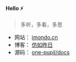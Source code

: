 <!--
### Hi there 👋

<!--
**one-pupil/one-pupil** is a ✨ _special_ ✨ repository because its `README.md` (this file) appears on your GitHub profile.

Here are some ideas to get you started:

- 🔭 I’m currently working on ...
- 🌱 I’m currently learning ...
- 👯 I’m looking to collaborate on ...
- 🤔 I’m looking for help with ...
- 💬 Ask me about ...
- 📫 How to reach me: ...
- 😄 Pronouns: ...
- ⚡ Fun fact: ...
<img align="center" src="https://github-readme-stats.vercel.app/api?username=one-pupil&show_icons=true&hide_title=true&theme=vue" />
-->

<!-- <div align="center"> 
 <a href="https://imondo.cn" target="_blank"><img src="https://imondo.cn/files/logo.png"></a>
  <br>
	<p>多听，多看，多思</p>
</div> -->

#### Hello ⚡

> 多听，多看，多思

- 网站： [imondo.cn](https://imondo.cn)
- 博客： [仿如昨日](https://www.yuque.com/mondo/docs)
- 源码： [one-pupil/docs](https://github.com/one-pupil/docs)
